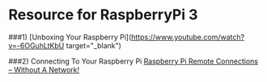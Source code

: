 # Resource for RaspberryPi 3

###1) [Unboxing Your Raspberry Pi](https://www.youtube.com/watch?v=-6OGuhLtKbU target="_blank")

###2) Connecting To Your Raspberry Pi
[Raspberry Pi Remote Connections – Without A Network!](https://pihw.wordpress.com/guides/direct-network-connection/)
